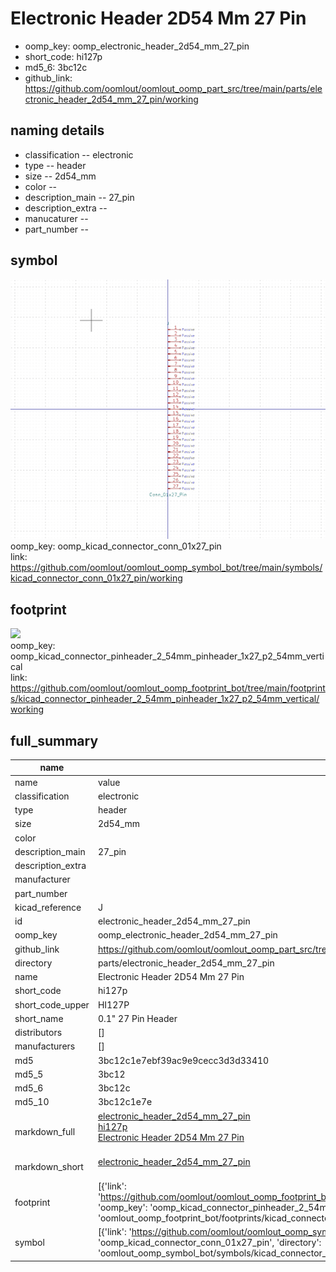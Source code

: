 # Electronic Header 2D54 Mm 27 Pin

  
* oomp_key: oomp_electronic_header_2d54_mm_27_pin 
* short_code: hi127p
* md5_6: 3bc12c  
* github_link: https://github.com/oomlout/oomlout_oomp_part_src/tree/main/parts/electronic_header_2d54_mm_27_pin/working  
## naming details
* classification -- electronic
* type -- header
* size -- 2d54_mm
* color -- 
* description_main -- 27_pin
* description_extra -- 
* manucaturer -- 
* part_number -- 



## symbol

![](symbol/0/working/working_600.png)  
oomp_key: oomp_kicad_connector_conn_01x27_pin  
link: https://github.com/oomlout/oomlout_oomp_symbol_bot/tree/main/symbols/kicad_connector_conn_01x27_pin/working  

## footprint

![](footprint/0/working/working_600.png)  
oomp_key: oomp_kicad_connector_pinheader_2_54mm_pinheader_1x27_p2_54mm_vertical  
link: https://github.com/oomlout/oomlout_oomp_footprint_bot/tree/main/footprints/kicad_connector_pinheader_2_54mm_pinheader_1x27_p2_54mm_vertical/working  

## full_summary
| name | value | 
| --- | --- | 
| name | value | 
| classification | electronic | 
| type | header | 
| size | 2d54_mm | 
| color |  | 
| description_main | 27_pin | 
| description_extra |  | 
| manufacturer |  | 
| part_number |  | 
| kicad_reference | J | 
| id | electronic_header_2d54_mm_27_pin | 
| oomp_key | oomp_electronic_header_2d54_mm_27_pin | 
| github_link | https://github.com/oomlout/oomlout_oomp_part_src/tree/main/parts/electronic_header_2d54_mm_27_pin/working | 
| directory | parts/electronic_header_2d54_mm_27_pin | 
| name | Electronic Header 2D54 Mm 27 Pin | 
| short_code | hi127p | 
| short_code_upper | HI127P | 
| short_name | 0.1" 27 Pin Header | 
| distributors | [] | 
| manufacturers | [] | 
| md5 | 3bc12c1e7ebf39ac9e9cecc3d3d33410 | 
| md5_5 | 3bc12 | 
| md5_6 | 3bc12c | 
| md5_10 | 3bc12c1e7e | 
| markdown_full | [electronic_header_2d54_mm_27_pin](https://github.com/oomlout/oomlout_oomp_part_src/tree/main/parts/electronic_header_2d54_mm_27_pin/working)<br>[hi127p](https://github.com/oomlout/oomlout_oomp_part_src/tree/main/parts/electronic_header_2d54_mm_27_pin/working)<br>[Electronic Header 2D54 Mm 27 Pin](https://github.com/oomlout/oomlout_oomp_part_src/tree/main/parts/electronic_header_2d54_mm_27_pin/working)<br><br> | 
| markdown_short | [electronic_header_2d54_mm_27_pin](https://github.com/oomlout/oomlout_oomp_part_src/tree/main/parts/electronic_header_2d54_mm_27_pin/working)<br><br> | 
| footprint | [{'link': 'https://github.com/oomlout/oomlout_oomp_footprint_bot/tree/main/foootprntss/kicad_connector_pinheader_2_54mm_pinheader_1x27_p2_54mm_vertical', 'oomp_key': 'oomp_kicad_connector_pinheader_2_54mm_pinheader_1x27_p2_54mm_vertical', 'directory': 'oomlout_oomp_footprint_bot/footprints/kicad_connector_pinheader_2_54mm_pinheader_1x27_p2_54mm_vertical//working/working.kicad_mod'}] | 
| symbol | [{'link': 'https://github.com/oomlout/oomlout_oomp_symbol_bot/tree/main/symbols/kicad_connector_conn_01x27_pin', 'oomp_key': 'oomp_kicad_connector_conn_01x27_pin', 'directory': 'oomlout_oomp_symbol_bot/symbols/kicad_connector_conn_01x27_pin//working/working.kicad_sym'}] | 
